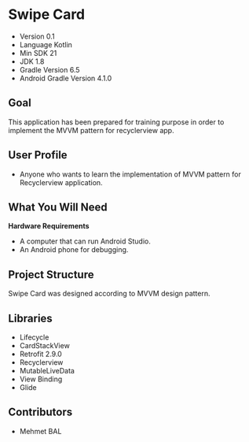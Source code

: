 # Swipe Card
- Version 0.1
- Language Kotlin
- Min SDK 21
- JDK 1.8
- Gradle Version 6.5
- Android Gradle Version 4.1.0

## Goal
This application has been prepared for training purpose in order to implement the MVVM pattern for recyclerview app.

## User Profile
- Anyone who wants to learn the implementation of MVVM pattern for Recyclerview application.

## What You Will Need
**Hardware Requirements**
- A computer that can run Android Studio.
- An Android phone for debugging.

## Project Structure
Swipe Card was designed according to MVVM design pattern.

## Libraries
- Lifecycle
- CardStackView
- Retrofit 2.9.0
- Recyclerview
- MutableLiveData
- View Binding
- Glide

## Contributors
- Mehmet BAL
